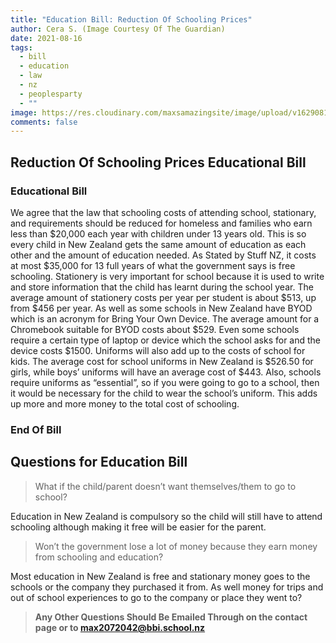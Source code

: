 ```yaml
---
title: "Education Bill: Reduction Of Schooling Prices"
author: Cera S. (Image Courtesy Of The Guardian)
date: 2021-08-16
tags:
  - bill
  - education
  - law
  - nz
  - peoplesparty
  - ""
image: https://res.cloudinary.com/maxsamazingsite/image/upload/v1629081725/politics%20for%20school/school_dscfq3.jpg
comments: false
---
```

<!--StartFragment-->

## Reduction Of Schooling Prices Educational Bill

### Educational Bill

We agree that the law that schooling costs of attending school, stationary, and requirements should be reduced for homeless and families who earn less than $20,000 each year with children under 13 years old. This is so every child in New Zealand gets the same amount of education as each other and the amount of education needed. As Stated by Stuff NZ, it costs at most $35,000 for 13 full years of what the government says is free schooling. Stationery is very important for school because it is used to write and store information that the child has learnt during the school year. The average amount of stationery costs per year per student is about $513, up from $456 per year. As well as some schools in New Zealand have BYOD which is an acronym for Bring Your Own Device. The average amount for a Chromebook suitable for BYOD costs about $529. Even some schools require a certain type of laptop or device which the school asks for and the device costs $1500. Uniforms will also add up to the costs of school for kids. The average cost for school uniforms in New Zealand is $526.50 for girls, while boys’ uniforms will have an average cost of $443. Also, schools require uniforms as “essential”, so if you were going to go to a school, then it would be necessary for the child to wear the school’s uniform. This adds up more and more money to the total cost of schooling. 

### End Of Bill

## Questions for Education Bill

> What if the child/parent doesn’t want themselves/them to go to school?

Education in New Zealand is compulsory so the child will still have to attend schooling although making it free will be easier for the parent.

> Won’t the government lose a lot of money because they earn money from schooling and education?

Most education in New Zealand is free and stationary money goes to the schools or the company they purchased it from. As well money for trips and out of school experiences to go to the company or place they went to? 

> **Any Other Questions Should Be Emailed Through on the contact page or to max2072042@bbi.school.nz**